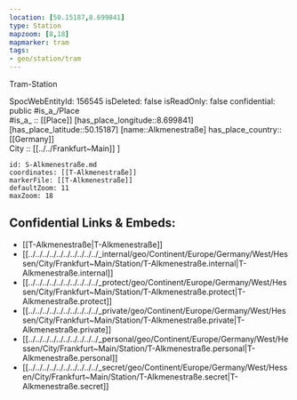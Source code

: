 ```yaml
---
location: [50.15187,8.699841] 
type: Station 
mapzoom: [8,18] 
mapmarker: tram 
tags:
- geo/station/tram
---
```


Tram-Station

SpocWebEntityId: 156545
isDeleted: false
isReadOnly: false
confidential: public
#is_a_/Place  
#is_a_ :: [[Place]] 
[has_place_longitude::8.699841] 
[has_place_latitude::50.15187] 
[name::Alkmenestraße] 
has_place_country:: [[Germany]]  
City :: [[../../Frankfurt~Main]] ] 




```leaflet
id: S-Alkmenestraße.md
coordinates: [[T-Alkmenestraße]] 
markerFile: [[T-Alkmenestraße]] 
defaultZoom: 11 
maxZoom: 18
```


## Confidential Links & Embeds: 
- [[T-Alkmenestraße|T-Alkmenestraße]] 
- [[../../../../../../../../../../_internal/geo/Continent/Europe/Germany/West/Hessen/City/Frankfurt~Main/Station/T-Alkmenestraße.internal|T-Alkmenestraße.internal]] 
- [[../../../../../../../../../../_protect/geo/Continent/Europe/Germany/West/Hessen/City/Frankfurt~Main/Station/T-Alkmenestraße.protect|T-Alkmenestraße.protect]] 
- [[../../../../../../../../../../_private/geo/Continent/Europe/Germany/West/Hessen/City/Frankfurt~Main/Station/T-Alkmenestraße.private|T-Alkmenestraße.private]] 
- [[../../../../../../../../../../_personal/geo/Continent/Europe/Germany/West/Hessen/City/Frankfurt~Main/Station/T-Alkmenestraße.personal|T-Alkmenestraße.personal]] 
- [[../../../../../../../../../../_secret/geo/Continent/Europe/Germany/West/Hessen/City/Frankfurt~Main/Station/T-Alkmenestraße.secret|T-Alkmenestraße.secret]] 
